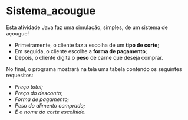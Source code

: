 # Sistema_acougue
 Esta atividade Java faz uma simulação, simples, de um sistema de açougue!
 - Primeiramente, o cliente faz a escolha de um __tipo de corte__;
 - Em seguida, o cliente escolhe a __forma de pagamento__;
 - Depois, o cliente digita o __peso__ de carne que deseja comprar.
 
 No final, o programa mostrará na tela uma tabela contendo os seguintes requesitos:
 - *Preço total;*
 - *Preço do desconto;*
 - *Forma de pagamento;*
 - *Peso do alimento comprado;*
 - *E o nome do corte escolhido.*

